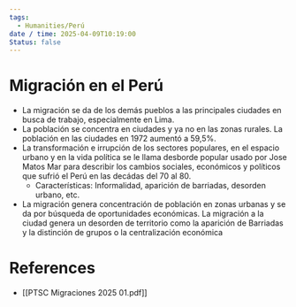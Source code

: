 ```yaml
---
tags:
  - Humanities/Perú
date / time: 2025-04-09T10:19:00
Status: false
---
```

# Migración en el Perú
- La migración se da de los demás pueblos a las principales ciudades en busca de trabajo, especialmente en Lima.
- La población se concentra en ciudades y ya no en las zonas rurales. La población en las ciudades en 1972 aumentó a 59,5%.
- La transformación e irrupción de los sectores populares, en el espacio urbano y en la vida política se le llama desborde popular usado por Jose Matos Mar para describir los cambios sociales, económicos y políticos que sufrió el Perú en las decádas del 70 al 80.
	- Características: Informalidad, aparición de barriadas, desorden urbano, etc.
- La migración genera concentración de población en zonas urbanas y se da por búsqueda de oportunidades económicas. La migración a la ciudad genera un desorden de territorio como la aparición de Barriadas y la distinción de grupos o la centralización económica
# References
- [[PTSC Migraciones 2025 01.pdf]]